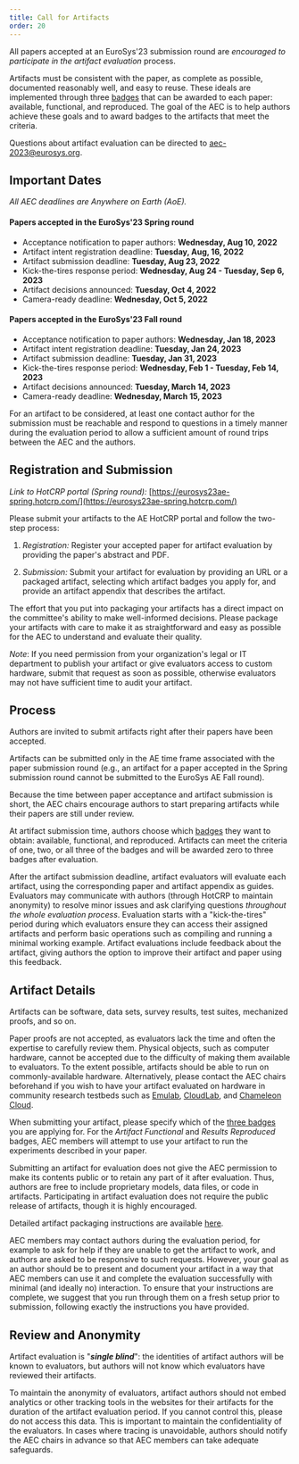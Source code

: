 ```yaml
---
title: Call for Artifacts
order: 20
---
```


All papers accepted at an EuroSys'23 submission round are *encouraged to participate in the artifact evaluation* process.

Artifacts must be consistent with the paper, as complete as possible, documented reasonably well, and easy to reuse.
These ideals are implemented through three [badges](badges) that can be awarded to each paper: available, functional, and reproduced.
The goal of the AEC is to help authors achieve these goals and to award badges to the artifacts that meet the criteria.

Questions about artifact evaluation can be directed to [aec-2023@eurosys.org](mailto:aec-2023@eurosys.org).

## Important Dates

*All AEC deadlines are Anywhere on Earth (AoE).*

#### Papers accepted in the EuroSys'23 Spring round
- Acceptance notification to paper authors: **Wednesday, Aug 10, 2022**
- Artifact intent registration deadline: **Tuesday, Aug, 16, 2022**
- Artifact submission deadline: **Tuesday, Aug 23, 2022**
- Kick-the-tires response period: **Wednesday, Aug 24 - Tuesday, Sep 6, 2023**
- Artifact decisions announced: **Tuesday, Oct 4, 2022**
- Camera-ready deadline: **Wednesday, Oct 5, 2022**

#### Papers accepted in the EuroSys'23 Fall round
- Acceptance notification to paper authors: **Wednesday, Jan 18, 2023**
- Artifact intent registration deadline: **Tuesday, Jan 24, 2023**
- Artifact submission deadline: **Tuesday, Jan 31, 2023**
- Kick-the-tires response period: **Wednesday, Feb 1 - Tuesday, Feb 14, 2023**
- Artifact decisions announced: **Tuesday, March 14, 2023**
- Camera-ready deadline: **Wednesday, March 15, 2023**

For an artifact to be considered, at least one contact author for the submission must be reachable and respond to questions in a timely manner during the evaluation period to allow a sufficient amount of round trips between the AEC and the authors.


## Registration and Submission

*Link to HotCRP portal (Spring round):* [https://eurosys23ae-spring.hotcrp.com/](https://eurosys23ae-spring.hotcrp.com/)

Please submit your artifacts to the AE HotCRP portal and follow the two-step process:

1. *Registration:* Register your accepted paper for artifact evaluation by providing the paper's abstract and PDF.

2. *Submission:* Submit your artifact for evaluation by providing an URL or a packaged artifact, selecting which artifact badges you apply for, and provide an artifact appendix that describes the artifact.

The effort that you put into packaging your artifacts has a direct impact on the committee's ability to make well-informed decisions.
Please package your artifacts with care to make it as straightforward and easy as possible for the AEC to understand and evaluate their quality.

*Note*: If you need permission from your organization's legal or IT department to publish your artifact or give evaluators access to custom hardware, submit that request as soon as possible, otherwise evaluators may not have sufficient time to audit your artifact.


## Process

Authors are invited to submit artifacts right after their papers have been accepted.

Artifacts can be submitted only in the AE time frame associated with the paper submission round (e.g., an artifact for a paper accepted in the Spring submission round cannot be submitted to the EuroSys AE Fall round).

Because the time between paper acceptance and artifact submission is short, the AEC chairs encourage authors to start preparing artifacts while their papers are still under review.

At artifact submission time, authors choose which [badges](badges) they want to obtain: available, functional, and reproduced.
Artifacts can meet the criteria of one, two, or all three of the badges and will be awarded zero to three badges after evaluation.

After the artifact submission deadline, artifact evaluators will evaluate each artifact, using the corresponding paper and artifact appendix as guides.
Evaluators may communicate with authors (through HotCRP to maintain anonymity) to resolve minor issues and ask clarifying questions *throughout the whole evaluation process*.
Evaluation starts with a "kick-the-tires" period during which evaluators ensure they can access their assigned artifacts and perform basic operations
such as compiling and running a minimal working example.
Artifact evaluations include feedback about the artifact, giving authors the option to improve their artifact and paper using this feedback.


## Artifact Details

Artifacts can be software, data sets, survey results, test suites, mechanized proofs, and so on.

Paper proofs are not accepted, as evaluators lack the time and often the expertise to carefully review them.
Physical objects, such as computer hardware, cannot be accepted due to the difficulty of making them available to evaluators.
To the extent possible, artifacts should be able to run on commonly-available hardware. Alternatively, please contact the AEC chairs beforehand if you wish to have your artifact evaluated on hardware in community research testbeds
such as [Emulab](https://www.emulab.net), [CloudLab](https://cloudlab.us), and [Chameleon Cloud](https://www.chameleoncloud.org/).

When submitting your artifact, please specify which of the [three badges](badges) you are applying for.
For the *Artifact Functional* and *Results Reproduced* badges, AEC members will attempt to use your artifact to run the experiments described in your paper.

Submitting an artifact for evaluation does not give the AEC permission to make its contents public or to retain any part of it after evaluation.
Thus, authors are free to include proprietary models, data files, or code in artifacts.
Participating in artifact evaluation does not require the public release of artifacts, though it is highly encouraged.

Detailed artifact packaging instructions are available [here](packaging).

AEC members may contact authors during the evaluation period, for example to ask for help if they are unable to get the artifact to work, and authors are asked to be responsive to such requests.
However, your goal as an author should be to present and document your artifact in a way that AEC members can use it and complete the evaluation successfully with minimal (and ideally no) interaction.
To ensure that your instructions are complete, we suggest that you run through them on a fresh setup prior to submission, following exactly the instructions you have provided.


## Review and Anonymity

Artifact evaluation is "***single blind***": the identities of artifact authors will be known to evaluators,
but authors will not know which evaluators have reviewed their artifacts.

To maintain the anonymity of evaluators, artifact authors should not embed analytics or other tracking tools in the websites for their artifacts for the duration of the artifact evaluation period.
If you cannot control this, please do not access this data.
This is important to maintain the confidentiality of the evaluators.
In cases where tracing is unavoidable, authors should notify the AEC chairs in advance so that AEC members can take adequate safeguards.
